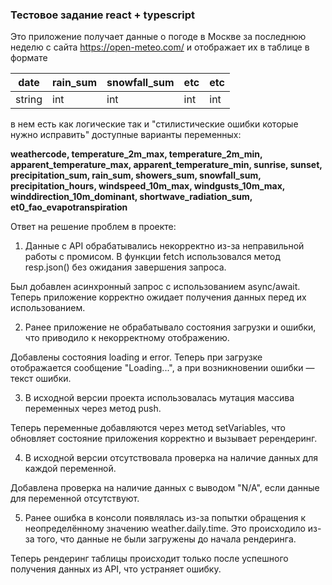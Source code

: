 ### Тестовое задание react + typescript

Это приложение получает данные о погоде в Москве за последнюю неделю с сайта https://open-meteo.com/
и отображает их в таблице в формате

| date   | rain_sum | snowfall_sum | etc | etc |
| ------ | -------- | ------------ | --- | --- |
| string | int      | int          | int | int |

в нем есть как логические так и "стилистические ошибки которые нужно исправить"
доступные варианты переменных:

**weathercode, temperature_2m_max, temperature_2m_min, apparent_temperature_max, apparent_temperature_min, sunrise, sunset, precipitation_sum, rain_sum,
showers_sum, snowfall_sum, precipitation_hours, windspeed_10m_max, windgusts_10m_max, winddirection_10m_dominant, shortwave_radiation_sum, et0_fao_evapotranspiration**

Ответ на решение проблем в проекте:

1. Данные с API обрабатывались некорректно из-за неправильной работы с промисом. В функции fetch использовался метод resp.json() без ожидания завершения запроса.

Был добавлен асинхронный запрос с использованием async/await. Теперь приложение корректно ожидает получения данных перед их использованием.

2. Ранее приложение не обрабатывало состояния загрузки и ошибки, что приводило к некорректному отображению.

Добавлены состояния loading и error. Теперь при загрузке отображается сообщение "Loading...", а при возникновении ошибки — текст ошибки.

3. В исходной версии проекта использовалась мутация массива переменных через метод push.

Теперь переменные добавляются через метод setVariables, что обновляет состояние приложения корректно и вызывает ререндеринг.

4. В исходной версии отсутствовала проверка на наличие данных для каждой переменной.

Добавлена проверка на наличие данных с выводом "N/A", если данные для переменной отсутствуют.

5. Ранее ошибка в консоли появлялась из-за попытки обращения к неопределённому значению weather.daily.time. Это происходило из-за того, что данные не были загружены до начала рендеринга.

Теперь рендеринг таблицы происходит только после успешного получения данных из API, что устраняет ошибку.
